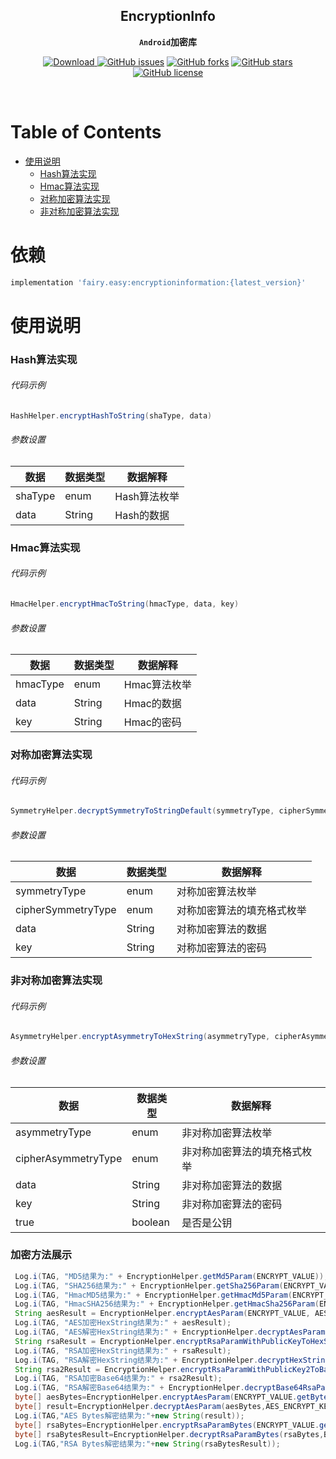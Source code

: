 <div align="center">

## EncryptionInfo

**`Android`加密库**

[![Download](https://api.bintray.com/packages/guxiaonian/maven/encryption/images/download.svg) ](https://bintray.com/guxiaonian/maven/encryption/_latestVersion)
[![GitHub issues](https://img.shields.io/github/issues/guxiaonian/EncryptionInfo.svg)](https://github.com/guxiaonian/EncryptionInfo/issues)
[![GitHub forks](https://img.shields.io/github/forks/guxiaonian/EncryptionInfo.svg)](https://github.com/guxiaonian/EncryptionInfo/network)
[![GitHub stars](https://img.shields.io/github/stars/guxiaonian/EncryptionInfo.svg)](https://github.com/guxiaonian/EncryptionInfo/stargazers)
[![GitHub license](https://img.shields.io/github/license/guxiaonian/EncryptionInfo.svg)](http://www.apache.org/licenses/LICENSE-2.0)

</div>
<br>

Table of Contents
=================

   * [使用说明](#使用说明)
      * [Hash算法实现](#Hash算法实现)
      * [Hmac算法实现](#Hmac算法实现)
      * [对称加密算法实现](#对称加密算法实现)
      * [非对称加密算法实现](#非对称加密算法实现)


# 依赖

```gradle
implementation 'fairy.easy:encryptioninformation:{latest_version}'
```


# 使用说明

### Hash算法实现

###### 代码示例

```java
HashHelper.encryptHashToString(shaType, data)
```

###### 参数设置

数据|数据类型|数据解释
---|-----|---
shaType|enum|Hash算法枚举
data |String|Hash的数据

### Hmac算法实现

###### 代码示例

```java
HmacHelper.encryptHmacToString(hmacType, data, key)
```

###### 参数设置

数据|数据类型|数据解释
---|-----|---
hmacType|enum|Hmac算法枚举
data |String|Hmac的数据
key |String|Hmac的密码

### 对称加密算法实现

###### 代码示例

```java
SymmetryHelper.decryptSymmetryToStringDefault(symmetryType, cipherSymmetryType, data, key);
```

###### 参数设置

数据|数据类型|数据解释
---|-----|---
symmetryType|enum|对称加密算法枚举
cipherSymmetryType |enum|对称加密算法的填充格式枚举
data |String|对称加密算法的数据
key |String|对称加密算法的密码

### 非对称加密算法实现

###### 代码示例

```java
AsymmetryHelper.encryptAsymmetryToHexString(asymmetryType, cipherAsymmetryType, data, key, true);

```

###### 参数设置

数据|数据类型|数据解释
---|-----|---
asymmetryType|enum|非对称加密算法枚举
cipherAsymmetryType |enum|非对称加密算法的填充格式枚举
data |String|非对称加密算法的数据
key |String|非对称加密算法的密码
true |boolean|是否是公钥

### 加密方法展示

```java
 Log.i(TAG, "MD5结果为:" + EncryptionHelper.getMd5Param(ENCRYPT_VALUE));
 Log.i(TAG, "SHA256结果为:" + EncryptionHelper.getSha256Param(ENCRYPT_VALUE));
 Log.i(TAG, "HmacMD5结果为:" + EncryptionHelper.getHmacMd5Param(ENCRYPT_VALUE, ENCRYPT_KEY));
 Log.i(TAG, "HmacSHA256结果为:" + EncryptionHelper.getHmacSha256Param(ENCRYPT_VALUE, ENCRYPT_KEY));
 String aesResult = EncryptionHelper.encryptAesParam(ENCRYPT_VALUE, AES_ENCRYPT_KEY);
 Log.i(TAG, "AES加密HexString结果为:" + aesResult);
 Log.i(TAG, "AES解密HexString结果为:" + EncryptionHelper.decryptAesParam(aesResult, AES_ENCRYPT_KEY));
 String rsaResult = EncryptionHelper.encryptRsaParamWithPublicKeyToHexString(ENCRYPT_VALUE, RSA_PUBLIC_KEY);
 Log.i(TAG, "RSA加密HexString结果为:" + rsaResult);
 Log.i(TAG, "RSA解密HexString结果为:" + EncryptionHelper.decryptHexStringRsaParamWithPrivateKey(rsaResult, RSA_PRIVATE_KEY));
 String rsa2Result = EncryptionHelper.encryptRsaParamWithPublicKey2ToBase64ToString(ENCRYPT_VALUE, RSA_PUBLIC_KEY);
 Log.i(TAG, "RSA加密Base64结果为:" + rsa2Result);
 Log.i(TAG, "RSA解密Base64结果为:" + EncryptionHelper.decryptBase64RsaParamWithPrivateKey2(rsa2Result, RSA_PRIVATE_KEY));
 byte[] aesBytes=EncryptionHelper.encryptAesParam(ENCRYPT_VALUE.getBytes(),AES_ENCRYPT_KEY.getBytes());
 byte[] result=EncryptionHelper.decryptAesParam(aesBytes,AES_ENCRYPT_KEY.getBytes());
 Log.i(TAG,"AES Bytes解密结果为:"+new String(result));
 byte[] rsaBytes=EncryptionHelper.encryptRsaParamBytes(ENCRYPT_VALUE.getBytes(), Base64Helper.decode(RSA_PUBLIC_KEY.getBytes()));
 byte[] rsaBytesResult=EncryptionHelper.decryptRsaParamBytes(rsaBytes,Base64Helper.decode(RSA_PRIVATE_KEY.getBytes()));
 Log.i(TAG,"RSA Bytes解密结果为:"+new String(rsaBytesResult));

```